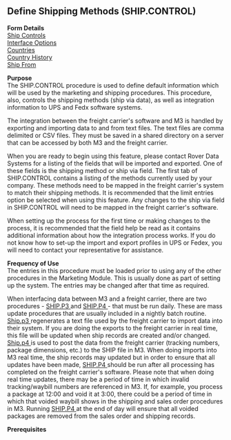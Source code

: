 ##  Define Shipping Methods (SHIP.CONTROL)

<PageHeader />

**Form Details**  
[ Ship Controls ](SHIP-CONTROL-1/README.md)   
[ Interface Options ](SHIP-CONTROL-2/README.md)   
[ Countries ](SHIP-CONTROL-3/README.md)   
[ Country History ](SHIP-CONTROL-4/README.md)   
[ Ship From ](SHIP-CONTROL-5/README.md)   

**Purpose**  
The SHIP.CONTROL procedure is used to define default information which will be
used by the marketing and shipping procedures. This procedure, also, controls
the shipping methods (ship via data), as well as integration information to
UPS and Fedx software systems.  
  
The integration between the freight carrier's software and M3 is handled by
exporting and importing data to and from text files. The text files are comma
delimited or CSV files. They must be saved in a shared directory on a server
that can be accessed by both M3 and the freight carrier.  
  
When you are ready to begin using this feature, please contact Rover Data
Systems for a listing of the fields that will be imported and exported. One of
these fields is the shipping method or ship via field. The first tab of
SHIP.CONTROL contains a listing of the methods currently used by your company.
These methods need to be mapped in the freight carrier's system to match their
shipping methods. It is recommended that the limit entries option be selected
when using this feature. Any changes to the ship via field in SHIP.CONTROL
will need to be mapped in the freight carrier's software.  
  
When setting up the process for the first time or making changes to the
process, it is recommended that the field help be read as it contains
additional information about how the integration process works. If you do not
know how to set-up the import and export profiles in UPS or Fedex, you will
need to contact your representative for assistance.

**Frequency of Use**  
The entries in this procedure must be loaded prior to using any of the other
procedures in the Marketing Module. This is usually done as part of setting up
the system. The entries may be changed after that time as required.  
  
When interfacing data between M3 and a freight carrier, there are two procedures - [ SHIP.P3 ](../../MRK-PROCESS/SHIP-P3/README.md) and [ SHIP.P4 ](../../MRK-PROCESS/SHIP-P4/README.md) \- that must be run daily. These are mass update procedures that are usually included in a nightly batch routine. [ Ship.p3 ](../../MRK-PROCESS/SHIP-P3/README.md) regenerates a text file used by the freight carrier to import data into their system. If you are doing the exports to the freight carrier in real time, this file will be updated when ship records are created and/or changed. [ Ship.p4 ](../../MRK-PROCESS/SHIP-P4/README.md) is used to post the data from the freight carrier (tracking numbers, package dimensions, etc.) to the SHIP file in M3. When doing imports into M3 real time, the ship records may updated but in order to ensure that all updates have been made, [ SHIP.P4 ](../../MRK-PROCESS/SHIP-P4/README.md) should be run after all processing has completed on the freight carrier's software. Please note that when doing real time updates, there may be a period of time in which invalid tracking/waybill numbers are referenced in M3. If, for example, you process a package at 12:00 and void it at 3:00, there could be a period of time in which that voided waybill shows in the shipping and sales order procedures in M3. Running [ SHIP.P4 ](../../MRK-PROCESS/SHIP-P4/README.md) at the end of day will ensure that all voided packages are removed from the sales order and shipping records. 

**Prerequisites**  

<badge text= "Version 8.10.57" vertical="middle" />

<PageFooter />